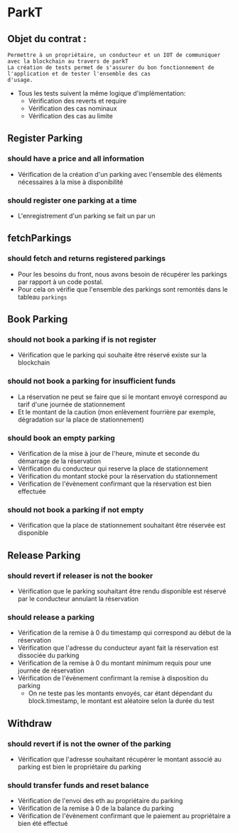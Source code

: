 # ParkT

## Objet du contrat :
    Permettre à un propriétaire, un conducteur et un IOT de communiquer avec la blockchain au travers de parkT
    La création de tests permet de s'assurer du bon fonctionnement de l'application et de tester l'ensemble des cas 
    d'usage. 
* Tous les tests suivent la même logique d'implémentation: 
  * Vérification des reverts et require
  * Vérification des cas nominaux
  * Vérification des cas au limite

## Register Parking
### should have a price and all information
  * Vérification de la création d'un parking avec l'ensemble des éléments nécessaires à la mise à disponibilité
### should register one parking at a time
  * L'enregistrement d'un parking se fait un par un

## fetchParkings
### should fetch and returns registered parkings
  * Pour les besoins du front, nous avons besoin de récupérer les parkings par rapport à un code postal.
  * Pour cela on vérifie que l'ensemble des parkings sont remontés dans le tableau `parkings`

## Book Parking
### should not book a parking if is not register
  * Vérification que le parking qui souhaite être réservé existe sur la blockchain 
### should not book a parking for insufficient funds
  * La réservation ne peut se faire que si le montant envoyé correspond au tarif d'une journée de stationnement 
  * Et le montant de la caution (mon enlèvement fourrière par exemple, dégradation sur la place de stationnement)
### should book an empty parking
  * Vérification de la mise à jour de l'heure, minute et seconde du démarrage de la réservation
  * Vérification du conducteur qui reserve la place de stationnement
  * Vérification du montant stocké pour la réservation du stationnement
  * Vérification de l'évènement confirmant que la réservation est bien effectuée
### should not book a parking if not empty
  * Vérification que la place de stationnement souhaitant être réservée est disponible

## Release Parking
### should revert if releaser is not the booker
  * Vérification que le parking souhaitant être rendu disponible est réservé par le conducteur annulant la réservation
### should release a parking
  * Vérification de la remise à 0 du timestamp qui correspond au début de la réservation
  * Vérification que l'adresse du conducteur ayant fait la réservation est dissociée du parking
  * Vérification de la remise à 0 du montant minimum requis pour une journée de réservation
  * Vérification de l'évènement confirmant la remise à disposition du parking
    * On ne teste pas les montants envoyés, car étant dépendant du block.timestamp, le montant est aléatoire selon la
    durée du test

## Withdraw
### should revert if is not the owner of the parking
  * Vérification que l'adresse souhaitant récupérer le montant associé au parking est bien le propriétaire du parking
### should transfer funds and reset balance
  * Vérification de l'envoi des eth au propriétaire du parking
  * Vérification de la remise à 0 de la balance du parking
  * Vérification de l'évènement confirmant que le paiement au propriétaire a bien été effectué